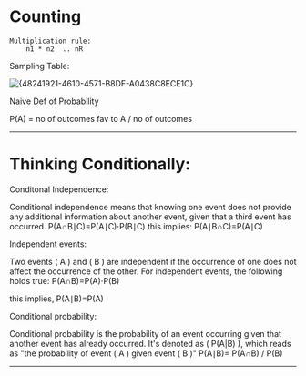 # Counting

    Multiplication rule:
        n1 * n2  .. nR 

Sampling Table:
  
![{48241921-4610-4571-B8DF-A0438C8ECE1C}](https://github.com/user-attachments/assets/e9d215ca-cb00-4eb7-9adb-a4d9a691af79)

Naive Def of Probability

  P(A)  = no of outcomes fav to A / no of outcomes

  -----------------------------------------------------------------------------------------------------------------------------------------------------------------------

# Thinking Conditionally:

  Conditonal Independence:
  
Conditional independence means that knowing one event does not provide any additional information about another event, given that a third event has occurred. 
            P(A∩B∣C)=P(A∣C)⋅P(B∣C)
    this implies:
              P(A∣B∩C)=P(A∣C)

  Independent events:

  Two events ( A ) and ( B ) are independent if the occurrence of one does not affect the occurrence of the other. For independent events, the following holds true:
              P(A∩B)=P(A)⋅P(B)

this implies,
                P(A∣B)=P(A)
              
    
  Conditional probability:
  
 Conditional probability is the probability of an event occurring given that another event has already occurred. It's denoted as ( P(A|B) ), which reads as "the probability of event ( A ) given event ( B )"
              P(A∣B)= P(A∩B)  / P(B)
​

--------------------------------------------------------------------------------------------------------------------------------------------------------------------------



